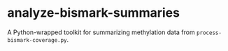 # analyze-bismark-summaries
A Python-wrapped toolkit for summarizing methylation data from `process-bismark-coverage.py`.
